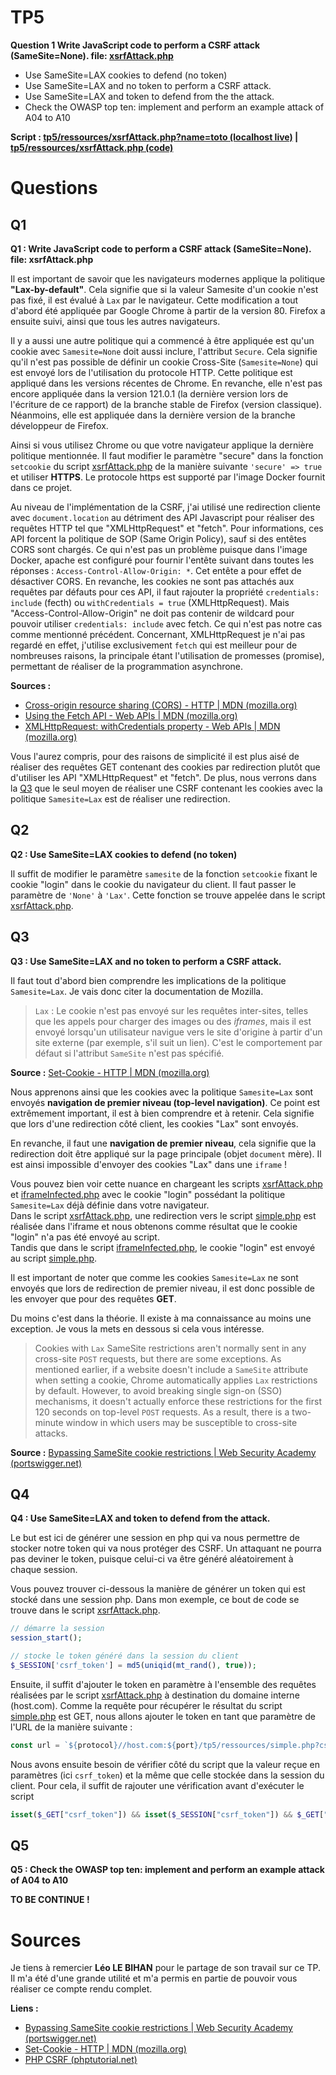 # TP5

**Question 1 Write JavaScript code to perform a CSRF attack
(SameSite=None). file: [xsrfAttack.php](/src/tp5/ressources/xsrfAttack.php)**

- Use SameSite=LAX cookies to defend (no token)
- Use SameSite=LAX and no token to perform a CSRF attack.
- Use SameSite=LAX and token to defend from the the attack.
- Check the OWASP top ten: implement and
perform an example attack of A04 to A10

**Script : [tp5/ressources/xsrfAttack.php?name=toto (localhost live)](http://host.com:8080/tp5/ressources/xsrfAttack.php?name=toto) | [tp5/ressources/xsrfAttack.php (code)](/src/tp5/ressources/xsrfAttack.php)**


# Questions

## Q1

**Q1 : Write JavaScript code to perform a CSRF attack (SameSite=None). file: xsrfAttack.php**

Il est important de savoir que les navigateurs modernes applique la politique **"Lax-by-default"**. Cela signifie que si la valeur Samesite d'un cookie n'est pas fixé, il est évalué à `Lax` par le navigateur. Cette modification a tout d'abord été appliquée par Google Chrome à partir de la version 80. Firefox a ensuite suivi, ainsi que tous les autres navigateurs.

Il y a aussi une autre politique qui a commencé à être appliquée est qu'un cookie avec `Samesite=None` doit aussi inclure, l'attribut `Secure`. Cela signifie qu'il n'est pas possible de définir un cookie Cross-Site (`Samesite=None`) qui est envoyé lors de l'utilisation du protocole HTTP. Cette politique est appliqué dans les versions récentes de Chrome. En revanche, elle n'est pas encore appliquée dans la version 121.0.1 (la dernière version lors de l'écriture de ce rapport) de la branche stable de Firefox (version classique). Néanmoins, elle est appliquée dans la dernière version de la branche développeur de Firefox.

Ainsi si vous utilisez Chrome ou que votre navigateur applique la dernière politique mentionnée. Il faut modifier le paramètre "secure" dans la fonction `setcookie` du script [xsrfAttack.php](../src/tp5/ressources/xsrfAttack.php) de la manière suivante `'secure' => true` et utiliser **HTTPS**. Le protocole https est supporté par l'image Docker fournit dans ce projet.

Au niveau de l'implémentation de la CSRF, j'ai utilisé une redirection cliente avec `document.location` au détriment des API Javascript pour réaliser des requêtes HTTP tel que "XMLHttpRequest" et "fetch". Pour informations, ces API forcent la politique de SOP (Same Origin Policy), sauf si des entêtes CORS sont chargés. Ce qui n'est pas un problème puisque dans l'image Docker, apache est configuré pour fournir l'entête suivant dans toutes les réponses : `Access-Control-Allow-Origin: *`. Cet entête a pour effet de désactiver CORS. En revanche, les cookies ne sont pas attachés aux requêtes par défauts pour ces API, il faut rajouter la propriété `credentials: include` (fecth) ou  `withCredentials = true` (XMLHttpRequest). Mais "Access-Control-Allow-Origin" ne doit pas contenir de wildcard pour pouvoir utiliser `credentials: include` avec fetch. Ce qui n'est pas notre cas comme mentionné précédent. Concernant, XMLHttpRequest je n'ai pas regardé en effet, j'utilise exclusivement `fetch` qui est meilleur pour de nombreuses raisons, la principale étant l'utilisation de promesses (promise), permettant de réaliser de la programmation asynchrone.

**Sources :**

- [Cross-origin resource sharing (CORS) - HTTP | MDN (mozilla.org)](https://developer.mozilla.org/fr/docs/Web/HTTP/CORS)
- [Using the Fetch API - Web APIs | MDN (mozilla.org)](https://developer.mozilla.org/en-US/docs/Web/API/Fetch_API/Using_Fetch#sending_a_request_with_credentials_included)
- [XMLHttpRequest: withCredentials property - Web APIs | MDN (mozilla.org)](https://developer.mozilla.org/en-US/docs/Web/API/XMLHttpRequest/withCredentials)

Vous l'aurez compris, pour des raisons de simplicité il est plus aisé de réaliser des requêtes GET contenant des cookies par redirection plutôt que d'utiliser les API "XMLHttpRequest" et "fetch". De plus, nous verrons dans la [Q3](#Q3) que le seul moyen de réaliser une CSRF contenant les cookies avec la politique `Samesite=Lax` est de réaliser une redirection.

## Q2

**Q2 : Use SameSite=LAX cookies to defend (no token)**

Il suffit de modifier le paramètre `samesite` de la fonction `setcookie` fixant le cookie "login" dans le cookie du navigateur du client. Il faut passer le paramètre de `'None'` à `'Lax'`. Cette fonction se trouve appelée dans le script [xsrfAttack.php](../src/tp5/ressources/xsrfAttack.php).

## Q3

**Q3 : Use SameSite=LAX and no token to perform a CSRF attack.**

Il faut tout d'abord bien comprendre les implications de la politique `Samesite=Lax`. Je vais donc citer la documentation de Mozilla.

> `Lax` : Le cookie n'est pas envoyé sur les requêtes inter-sites, telles que les appels pour charger des images ou des *iframes*, mais il est envoyé lorsqu'un utilisateur navigue vers le site d'origine à partir d'un site externe (par exemple, s'il suit un lien). C'est le comportement par défaut si l'attribut `SameSite` n'est pas spécifié.

**Source :** [Set-Cookie - HTTP | MDN (mozilla.org)](https://developer.mozilla.org/fr/docs/Web/HTTP/Headers/Set-Cookie#samesitesamesite-value)

Nous apprenons ainsi que les cookies avec la politique `Samesite=Lax` sont envoyés **navigation de premier niveau (top-level navigation)**. Ce point est extrêmement important, il est à bien comprendre et à retenir. Cela signifie que lors d'une redirection côté client, les cookies "Lax" sont envoyés.

En revanche, il faut une **navigation de premier niveau**, cela signifie que la redirection doit être appliqué sur la page principale (objet `document` mère). Il est ainsi impossible d'envoyer des cookies "Lax" dans une `iframe` !

Vous pouvez bien voir cette nuance en chargeant les scripts [xsrfAttack.php](../src/tp5/ressources/xsrfAttack.php) et [iframeInfected.php](../src/tp5/mycode/iframeInfected.php) avec le cookie "login" possédant la politique `Samesite=Lax` déjà définie dans votre navigateur.  
Dans le script [xsrfAttack.php](../src/tp5/ressources/xsrfAttack.php), une redirection vers le script [simple.php](../src/tp/ressources/simple.php) est réalisée dans l'iframe et nous obtenons comme résultat que le cookie "login" n'a pas été envoyé au script.  
Tandis que dans le script [iframeInfected.php](../src/tp5/mycode/iframeInfected.php), le cookie "login" est envoyé au script [simple.php](../src/tp/ressources/simple.php).

Il est important de noter que comme les cookies `Samesite=Lax` ne sont envoyés que lors de redirection de premier niveau, il est donc possible de les envoyer que pour des requêtes **GET**.

Du moins c'est dans la théorie. Il existe à ma connaissance au moins une exception. Je vous la mets en dessous si cela vous intéresse.

> Cookies with `Lax` SameSite restrictions aren't normally sent in any cross-site `POST` requests, but there are some exceptions. As mentioned earlier, if a website doesn't include a `SameSite` attribute when setting a cookie, Chrome automatically applies `Lax` restrictions by default. However, to avoid breaking single sign-on (SSO) mechanisms, it doesn't actually enforce these restrictions for the first 120 seconds on top-level `POST` requests. As a result, there is a two-minute window in which users may be susceptible to cross-site attacks.

**Source :** [Bypassing SameSite cookie restrictions | Web Security Academy (portswigger.net)](https://portswigger.net/web-security/csrf/bypassing-samesite-restrictions#:~:text=SameSite%20is%20a%20browser%20security,leaks%2C%20and%20some%20CORS%20exploits.)

## Q4

**Q4 : Use SameSite=LAX and token to defend from the attack.**

Le but est ici de générer une session en php qui va nous permettre de stocker notre token qui va nous protéger des CSRF. Un attaquant ne pourra pas deviner le token, puisque celui-ci va être généré aléatoirement à chaque session.

Vous pouvez trouver ci-dessous la manière de générer un token qui est stocké dans une session php. Dans mon exemple, ce bout de code se trouve dans le script [xsrfAttack.php](../src/tp5/ressources/xsrfAttack.php).

```php
// démarre la session
session_start();

// stocke le token généré dans la session du client
$_SESSION['csrf_token'] = md5(uniqid(mt_rand(), true));
```

Ensuite, il suffit d'ajouter le token en paramètre à l'ensemble des requêtes réalisées par le script [xsrfAttack.php](../src/tp5/ressources/xsrfAttack.php) à destination du domaine interne (host.com). Comme la requête pour récupérer le résultat du script [simple.php](../src/tp/ressources/simple.php) est GET, nous allons ajouter le token en tant que paramètre de l'URL de la manière suivante :

```js
const url = `${protocol}//host.com:${port}/tp5/ressources/simple.php?csrf_token=<?php echo $_SESSION["csrf_token"] ?>`;  
```

Nous avons ensuite besoin de vérifier côté du script que la valeur reçue en paramètres (ici `csrf_token`) et la même que celle stockée dans la session du client. Pour cela, il suffit de rajouter une vérification avant d'exécuter le script

```php
isset($_GET["csrf_token"]) && isset($_SESSION["csrf_token"]) && $_GET["csrf_token"] == $_SESSION["csrf_token"])
```

## Q5

**Q5 : Check the OWASP top ten: implement and perform an example attack of A04 to A10**

**TO BE CONTINUE !**

# Sources

Je tiens à remercier **Léo LE BIHAN** pour le partage de son travail sur ce TP. Il m'a été d'une grande utilité et m'a permis en partie de pouvoir vous réaliser ce compte rendu complet.

**Liens :**

- [Bypassing SameSite cookie restrictions | Web Security Academy (portswigger.net)](https://portswigger.net/web-security/csrf/bypassing-samesite-restrictions#:~:text=SameSite%20is%20a%20browser%20security,leaks%2C%20and%20some%20CORS%20exploits.)
- [Set-Cookie - HTTP | MDN (mozilla.org)](https://developer.mozilla.org/fr/docs/Web/HTTP/Headers/Set-Cookie#samesitesamesite-value)
- [PHP CSRF (phptutorial.net)](https://www.phptutorial.net/php-tutorial/php-csrf/)
